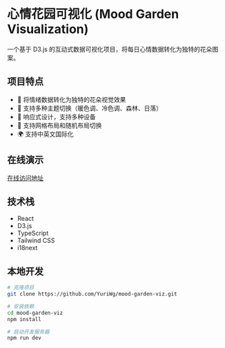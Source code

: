 # 心情花园可视化 (Mood Garden Visualization)

一个基于 D3.js 的互动式数据可视化项目，将每日心情数据转化为独特的花朵图案。

## 项目特点

- 🌸 将情绪数据转化为独特的花朵视觉效果
- 🎨 支持多种主题切换（暖色调、冷色调、森林、日落）
- 📱 响应式设计，支持多种设备
- 🔄 支持网格布局和随机布局切换
- 🌍 支持中英文国际化

## 在线演示

[在线访问地址](https://github.com/YuriWg/mood-garden-viz) 

## 技术栈

- React
- D3.js
- TypeScript
- Tailwind CSS
- i18next

## 本地开发

```bash
# 克隆项目
git clone https://github.com/YuriWg/mood-garden-viz.git

# 安装依赖
cd mood-garden-viz
npm install

# 启动开发服务器
npm run dev